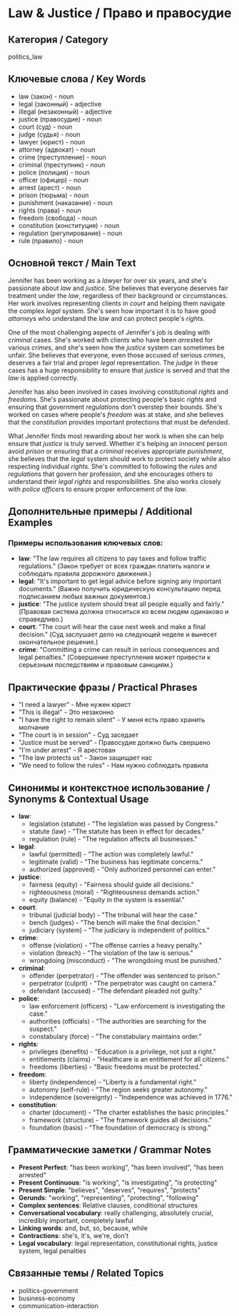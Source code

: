 # Law & Justice / Право и правосудие

## Категория / Category
politics_law


## Ключевые слова / Key Words
- law (закон) - noun
- legal (законный) - adjective
- illegal (незаконный) - adjective
- justice (правосудие) - noun
- court (суд) - noun
- judge (судья) - noun
- lawyer (юрист) - noun
- attorney (адвокат) - noun
- crime (преступление) - noun
- criminal (преступник) - noun
- police (полиция) - noun
- officer (офицер) - noun
- arrest (арест) - noun
- prison (тюрьма) - noun
- punishment (наказание) - noun
- rights (права) - noun
- freedom (свобода) - noun
- constitution (конституция) - noun
- regulation (регулирование) - noun
- rule (правило) - noun

## Основной текст / Main Text

Jennifer has been working as a *lawyer* for over six years, and she's passionate about *law* and *justice*. She believes that everyone deserves fair treatment under the *law*, regardless of their background or circumstances. Her work involves representing clients in *court* and helping them navigate the complex *legal* system. She's seen how important it is to have good *attorney*s who understand the *law* and can protect people's *rights*.

One of the most challenging aspects of Jennifer's job is dealing with *criminal* cases. She's worked with clients who have been *arrest*ed for various *crime*s, and she's seen how the *justice* system can sometimes be unfair. She believes that everyone, even those accused of serious *crime*s, deserves a fair trial and proper *legal* representation. The *judge* in these cases has a huge responsibility to ensure that *justice* is served and that the *law* is applied correctly.

Jennifer has also been involved in cases involving constitutional *rights* and *freedom*s. She's passionate about protecting people's basic *rights* and ensuring that government *regulation*s don't overstep their bounds. She's worked on cases where people's *freedom* was at stake, and she believes that the *constitution* provides important protections that must be defended.

What Jennifer finds most rewarding about her work is when she can help ensure that *justice* is truly served. Whether it's helping an innocent person avoid *prison* or ensuring that a *criminal* receives appropriate *punishment*, she believes that the *legal* system should work to protect society while also respecting individual *rights*. She's committed to following the *rule*s and *regulation*s that govern her profession, and she encourages others to understand their *legal* *rights* and responsibilities. She also works closely with *police* *officer*s to ensure proper enforcement of the *law*.

## Дополнительные примеры / Additional Examples

### Примеры использования ключевых слов:
- **law**: "The law requires all citizens to pay taxes and follow traffic regulations." (Закон требует от всех граждан платить налоги и соблюдать правила дорожного движения.)
- **legal**: "It's important to get legal advice before signing any important documents." (Важно получить юридическую консультацию перед подписанием любых важных документов.)
- **justice**: "The justice system should treat all people equally and fairly." (Правовая система должна относиться ко всем людям одинаково и справедливо.)
- **court**: "The court will hear the case next week and make a final decision." (Суд заслушает дело на следующей неделе и вынесет окончательное решение.)
- **crime**: "Committing a crime can result in serious consequences and legal penalties." (Совершение преступления может привести к серьезным последствиям и правовым санкциям.)

## Практические фразы / Practical Phrases

- "I need a lawyer" - Мне нужен юрист
- "This is illegal" - Это незаконно
- "I have the right to remain silent" - У меня есть право хранить молчание
- "The court is in session" - Суд заседает
- "Justice must be served" - Правосудие должно быть свершено
- "I'm under arrest" - Я арестован
- "The law protects us" - Закон защищает нас
- "We need to follow the rules" - Нам нужно соблюдать правила

## Синонимы и контекстное использование / Synonyms & Contextual Usage

- **law**: 
  - legislation (statute) - "The legislation was passed by Congress."
  - statute (law) - "The statute has been in effect for decades."
  - regulation (rule) - "The regulation affects all businesses."
- **legal**: 
  - lawful (permitted) - "The action was completely lawful."
  - legitimate (valid) - "The business has legitimate concerns."
  - authorized (approved) - "Only authorized personnel can enter."
- **justice**: 
  - fairness (equity) - "Fairness should guide all decisions."
  - righteousness (moral) - "Righteousness demands action."
  - equity (balance) - "Equity in the system is essential."
- **court**: 
  - tribunal (judicial body) - "The tribunal will hear the case."
  - bench (judges) - "The bench will make the final decision."
  - judiciary (system) - "The judiciary is independent of politics."
- **crime**: 
  - offense (violation) - "The offense carries a heavy penalty."
  - violation (breach) - "The violation of the law is serious."
  - wrongdoing (misconduct) - "The wrongdoing must be punished."
- **criminal**: 
  - offender (perpetrator) - "The offender was sentenced to prison."
  - perpetrator (culprit) - "The perpetrator was caught on camera."
  - defendant (accused) - "The defendant pleaded not guilty."
- **police**: 
  - law enforcement (officers) - "Law enforcement is investigating the case."
  - authorities (officials) - "The authorities are searching for the suspect."
  - constabulary (force) - "The constabulary maintains order."
- **rights**: 
  - privileges (benefits) - "Education is a privilege, not just a right."
  - entitlements (claims) - "Healthcare is an entitlement for all citizens."
  - freedoms (liberties) - "Basic freedoms must be protected."
- **freedom**: 
  - liberty (independence) - "Liberty is a fundamental right."
  - autonomy (self-rule) - "The region seeks greater autonomy."
  - independence (sovereignty) - "Independence was achieved in 1776."
- **constitution**: 
  - charter (document) - "The charter establishes the basic principles."
  - framework (structure) - "The framework guides all decisions."
  - foundation (basis) - "The foundation of democracy is strong."

## Грамматические заметки / Grammar Notes

- **Present Perfect**: "has been working", "has been involved", "has been arrested"
- **Present Continuous**: "is working", "is investigating", "is protecting"
- **Present Simple**: "believes", "deserves", "requires", "protects"
- **Gerunds**: "working", "representing", "protecting", "following"
- **Complex sentences**: Relative clauses, conditional structures
- **Conversational vocabulary**: really challenging, absolutely crucial, incredibly important, completely lawful
- **Linking words**: and, but, so, because, while
- **Contractions**: she's, it's, we're, don't
- **Legal vocabulary**: legal representation, constitutional rights, justice system, legal penalties

## Связанные темы / Related Topics

- politics-government
- business-economy
- communication-interaction

